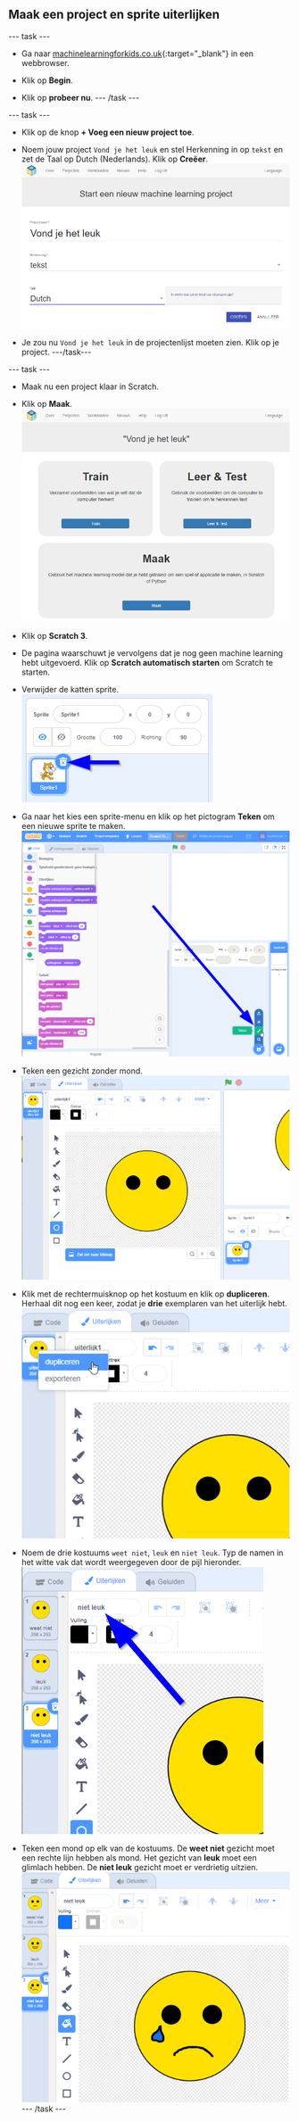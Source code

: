## Maak een project en sprite uiterlijken

\--- task \---
+ Ga naar [machinelearningforkids.co.uk](https://machinelearningforkids.co.uk/){:target="_blank"} in een webbrowser.

+ Klik op **Begin**.

+ Klik op **probeer nu**. \--- /task \---

\--- task \---
+ Klik op de knop **+ Voeg een nieuw project toe**.

+ Noem jouw project `Vond je het leuk` en stel Herkenning in op `tekst` en zet de Taal op Dutch (Nederlands).  Klik op **Creëer**. ![Een project maken](images/create-project.png)

+ Je zou nu `Vond je het leuk` in de projectenlijst moeten zien. Klik op je project. \---/task\---

\--- task \---
+ Maak nu een project klaar in Scratch.

+ Klik op **Maak**. ![Project hoofdmenu](images/project-make.png)

+ Klik op **Scratch 3**.

+ De pagina waarschuwt je vervolgens dat je nog geen machine learning hebt uitgevoerd. Klik op **Scratch automatisch starten** om Scratch te starten.

+ Verwijder de katten sprite. ![Standaard sprite verwijderen](images/delete-cat-annotated.png)

+ Ga naar het kies een sprite-menu en klik op het pictogram **Teken** om een nieuwe sprite te maken. ![Teken een nieuwe sprite](images/click-paint-annotated.png)

+ Teken een gezicht zonder mond. ![Teken een gezicht zonder mond](images/draw-face.png)

+ Klik met de rechtermuisknop op het kostuum en klik op **dupliceren**. Herhaal dit nog een keer, zodat je **drie** exemplaren van het uiterlijk hebt. ![Dupliceer een uiterlijk](images/duplicate-costume.png)

+ Noem de drie kostuums `weet niet`, `leuk` en `niet leuk`. Typ de namen in het witte vak dat wordt weergegeven door de pijl hieronder. ![Naam van uiterlijken wijzigen](images/costume-name-annotated.png)

+ Teken een mond op elk van de kostuums. De **weet niet** gezicht moet een rechte lijn hebben als mond. Het gezicht van **leuk** moet een glimlach hebben. De **niet leuk** gezicht moet er verdrietig uitzien. ![Draw mouths on the costumes](images/draw-mouths.png) \--- /task \---
